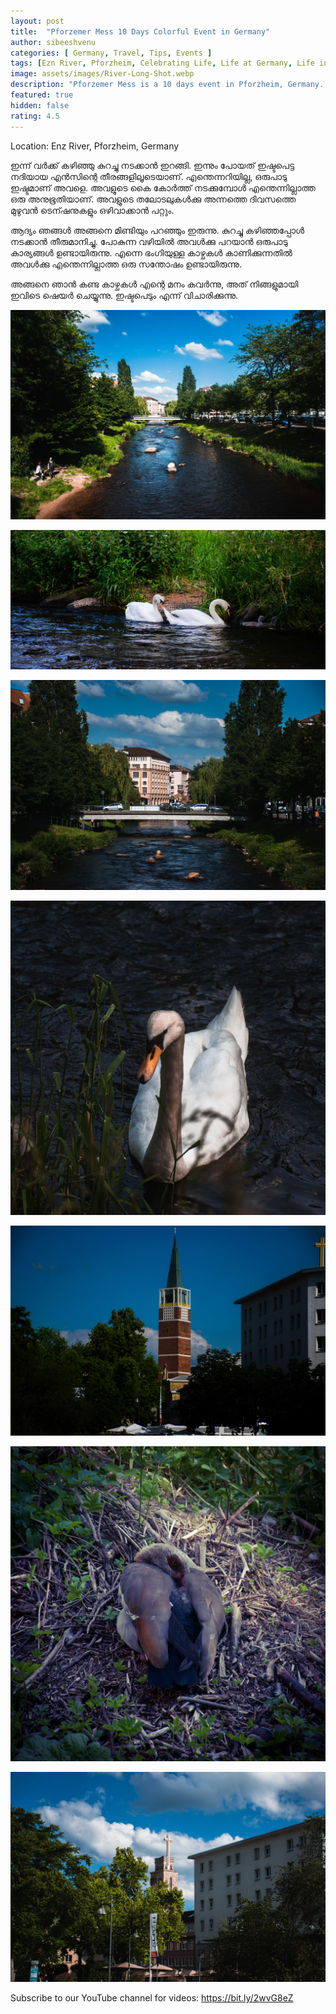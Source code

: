 ```yaml
---
layout: post
title:  "Pforzemer Mess 10 Days Colorful Event in Germany"
author: sibeeshvenu
categories: [ Germany, Travel, Tips, Events ]
tags: [Ezn River, Pforzheim, Celebrating Life, Life at Germany, Life in Germany, Sibeesh Passion, Njan Oru Malayali, ഞാൻ ഒരു മലയാളി, Germaniyile Nalukal, Germany, Malayali in Germany, Indians in Germany, Keralite in Germany, Malayalees in Germany]
image: assets/images/River-Long-Shot.webp
description: "Pforzemer Mess is a 10 days event in Pforzheim, Germany. It is an amazing event where people from different cities will gather together in Pforzheim."
featured: true
hidden: false
rating: 4.5
---
```


Location: Enz River, Pforzheim, Germany

ഇന്ന് വർക്ക് കഴിഞ്ഞു കുറച്ചു നടക്കാൻ ഇറങ്ങി. ഇന്നും പോയത് ഇഷ്ടപെട്ട നദിയായ എൻസിന്റെ തീരങ്ങളിലൂടെയാണ്. എന്തെന്നറിയില്ല, ഒരുപാടു ഇഷ്ടമാണ് അവളെ. അവളുടെ കൈ കോർത്ത് നടക്കുമ്പോൾ എന്തെന്നില്ലാത്ത ഒരു അനുഭൂതിയാണ്. അവളുടെ തലോടലുകൾക്കു അന്നത്തെ ദിവസത്തെ മുഴുവൻ ടെന്ഷനുകളും ഒഴിവാക്കാൻ പറ്റും. 

ആദ്യം ഞങ്ങൾ അങ്ങനെ മിണ്ടിയും പറഞ്ഞും ഇരുന്നു. കുറച്ചു കഴിഞ്ഞപ്പോൾ നടക്കാൻ തീരുമാനിച്ചു. പോകുന്ന വഴിയിൽ അവൾക്കു പറയാൻ ഒരുപാടു കാര്യങ്ങൾ ഉണ്ടായിരുന്നു. എന്നെ ഭംഗിയുള്ള കാഴ്ചകൾ കാണിക്കുന്നതിൽ അവൾക്കു എന്തെന്നില്ലാത്ത ഒരു സന്തോഷം ഉണ്ടായിരുന്നു. 

അങ്ങനെ ഞാൻ കണ്ട കാഴ്ചകൾ എന്റെ മനം കവർന്നു, അത് നിങ്ങളുമായി ഇവിടെ ഷെയർ ചെയ്യുന്നു. ഇഷ്ടപെടും എന്ന് വിചാരിക്കുന്നു. 

<p>
<img class="shadow-lg" src="/assets/images/River-Long-Shot.webp" alt="Enz River Long Shot">
</p> 

<p>
<img class="shadow-lg" src="/assets/images/Two-Swan.webp" alt="Two Lovely Swan">
</p> 

<p>
<img class="shadow-lg" src="/assets/images/Closed-Look.webp" alt="Enz River Close Look">
</p> 

<p>
<img class="shadow-lg" src="/assets/images/Single-Swan.webp" alt="Single Swan">
</p> 

<p>
<img class="shadow-lg" src="/assets/images/Church-Closed-Look.webp" alt="Church Close Look">
</p> 

<p>
<img class="shadow-lg" src="/assets/images/Suprising-Duck.webp" alt="Duck">
</p> 

<p>
<img class="shadow-lg" src="/assets/images/Church.webp" alt="Church">
</p> 

<p>
Subscribe to our YouTube channel for videos: <a target="_blank" href="https://bit.ly/2wvG8eZ">https://bit.ly/2wvG8eZ</a>
</p>

